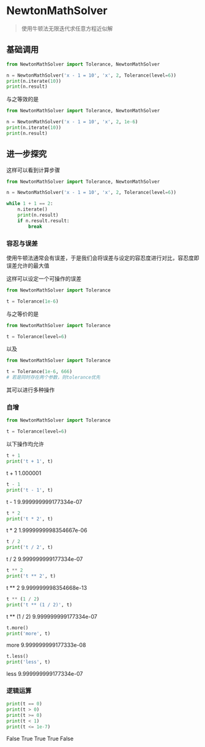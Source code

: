 # NewtonMathSolver

> 使用牛顿法无限迭代求任意方程近似解

## 基础调用

```python
from NewtonMathSolver import Tolerance, NewtonMathSolver

n = NewtonMathSolver('x - 1 = 10', 'x', 2, Tolerance(level=6))
print(n.iterate(10))
print(n.result)

```

与之等效的是

```python
from NewtonMathSolver import Tolerance, NewtonMathSolver

n = NewtonMathSolver('x - 1 = 10', 'x', 2, 1e-6)
print(n.iterate(10))
print(n.result)

```

## 进一步探究

这样可以看到计算步骤

```python
from NewtonMathSolver import Tolerance, NewtonMathSolver

n = NewtonMathSolver('x - 1 = 10', 'x', 2, Tolerance(level=6))

while 1 + 1 == 2:
    n.iterate()
    print(n.result)
    if n.result.result:
        break

```

### 容忍与误差

使用牛顿法通常会有误差，于是我们会将误差与设定的容忍度进行对比，容忍度即误差允许的最大值

这样可以设定一个可操作的误差

```python
from NewtonMathSolver import Tolerance

t = Tolerance(1e-6)

```

与之等价的是

```python
from NewtonMathSolver import Tolerance

t = Tolerance(level=6)

```

以及

```python
from NewtonMathSolver import Tolerance

t = Tolerance(1e-6, 666)
# 若是同时存在两个参数，则tolerance优先

```

其可以进行多种操作

### 自增

```python
from NewtonMathSolver import Tolerance

t = Tolerance(level=6)
```

以下操作均允许

```python
t + 1
print('t + 1', t)
```

t + 1 1.000001

```python
t - 1
print('t - 1', t)
```

t - 1 9.999999999177334e-07

```python
t * 2
print('t * 2', t)
```

t * 2 1.9999999998354667e-06

```python
t / 2
print('t / 2', t)
```

t / 2 9.999999999177334e-07

```python
t ** 2
print('t ** 2', t)
```

t ** 2 9.999999998354668e-13

```python
t ** (1 / 2)
print('t ** (1 / 2)', t)
```

t ** (1 / 2) 9.999999999177334e-07

```python
t.more()
print('more', t)
```

more 9.999999999177333e-08

```python
t.less()
print('less', t)
```

less 9.999999999177334e-07

### 逻辑运算

```python
print(t == 0)
print(t > 0)
print(t >= 0)
print(t < 1)
print(t <= 1e-7)
```

False
True
True
True
False
